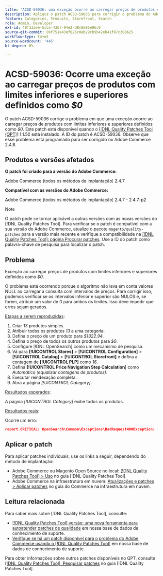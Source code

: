 ```yaml
---
title: 'ACSD-59036: uma exceção ocorre ao carregar preços de produtos com limites inferiores e superiores definidos como US$ 0'
description: Aplique o patch ACSD-59036 para corrigir o problema do Adobe Commerce em que ocorre uma exceção ao carregar preços do produto com limites inferiores e superiores definidos como *$0*.
feature: Categories, Products, Storefront, Search
role: Admin, Developer
exl-id: 40f13aee-5cba-4367-94e2-d8c0e86e96c9
source-git-commit: 06f751e43ef825c0eb29cb9b42eb41f07c308625
workflow-type: tm+mt
source-wordcount: '445'
ht-degree: 0%

---
```


# ACSD-59036: Ocorre uma exceção ao carregar preços de produtos com limites inferiores e superiores definidos como *$0*

O patch ACSD-59036 corrige o problema em que uma exceção ocorre ao carregar preços de produtos com limites inferiores e superiores definidos como *$0*. Este patch está disponível quando o [[!DNL Quality Patches Tool (QPT)]](/help/announcements/adobe-commerce-announcements/magento-quality-patches-released-new-tool-to-self-serve-quality-patches.md) 1.1.50 está instalado. A ID do patch é ACSD-59036. Observe que esse problema está programado para ser corrigido no Adobe Commerce 2.4.8.

## Produtos e versões afetados

**O patch foi criado para a versão do Adobe Commerce:**

Adobe Commerce (todos os métodos de implantação) 2.4.7

**Compatível com as versões do Adobe Commerce:**

Adobe Commerce (todos os métodos de implantação) 2.4.7 - 2.4.7-p2

>[!NOTE]
>
>O patch pode se tornar aplicável a outras versões com as novas versões do [!DNL Quality Patches Tool]. Para verificar se o patch é compatível com a sua versão do Adobe Commerce, atualize o pacote `magento/quality-patches` para a versão mais recente e verifique a compatibilidade na [[!DNL Quality Patches Tool]: página Procurar patches](https://experienceleague.adobe.com/tools/commerce-quality-patches/index.html). Use a ID do patch como palavra-chave de pesquisa para localizar o patch.

## Problema

Exceção ao carregar preços de produtos com limites inferiores e superiores definidos como *$0*.

O problema está ocorrendo porque o algoritmo não leva em conta valores NULL ao carregar a consulta com intervalos de preços. Para corrigir isso, podemos verificar se os intervalos inferior e superior são NULOS e, se forem, atribuir um valor de *0* para ambos os limites. Isso deve impedir que erros sejam gerados.

<u>Etapas a serem reproduzidas</u>:

1. Criar *13* produtos simples.
1. Atribuir todos os produtos *13* a uma categoria.
1. Defina o preço de um produto para *$1322.94*.
1. Defina o preço de todos os outros produtos para *$0*.
1. Configure [!DNL OpenSearch] como um mecanismo de pesquisa.
1. Vá para **[!UICONTROL Stores]** > **[!UICONTROL Configuration]** > **[!UICONTROL Catalog]** > **[!UICONTROL Storefront]** e defina a contagem de **[!UICONTROL PLP]** como *16*.
1. Defina **[!UICONTROL Price Navigation Step Calculation]** como *Automático (equalizar contagens de produtos)*.
1. Executar reindexação completa.
1. Abra a página *[!UICONTROL Category]*.

<u>Resultados esperados</u>:

A página *[!UICONTROL Category]* exibe todos os produtos.

<u>Resultados reais</u>:

Ocorre um erro:

```JSON
report.CRITICAL: OpenSearch\Common\Exceptions\BadRequest400Exception: {"error":{"root_cause":[{"type":"x_content_parse_exception","reason":"[1:193] [bool] failed to parse field [must]"}],"type":"x_content_parse_exception","reason":"[1:193] [bool] failed to parse field [filter]","caused_by":{"type":"x_content_parse_exception","reason":"[1:193] [bool] failed to parse field [must]","caused_by":{"type":"illegal_argument_exception","reason":"field name is null or empty"}}},"status":400} in /vendor/opensearch-project/opensearch-php/src/OpenSearch/Connections/Connection.php:664
```

## Aplicar o patch

Para aplicar patches individuais, use os links a seguir, dependendo do método de implantação:

* Adobe Commerce ou Magento Open Source no local: [[!DNL Quality Patches Tool] > Uso](https://experienceleague.adobe.com/docs/commerce-operations/tools/quality-patches-tool/usage.html) no guia [!DNL Quality Patches Tool].
* Adobe Commerce na infraestrutura em nuvem: [Atualizações e patches > Aplicar patches](https://experienceleague.adobe.com/docs/commerce-cloud-service/user-guide/develop/upgrade/apply-patches.html) no guia do Commerce na infraestrutura em nuvem.

## Leitura relacionada

Para saber mais sobre [!DNL Quality Patches Tool], consulte:

* [[!DNL Quality Patches Tool] versão: uma nova ferramenta para autoatender patches de qualidade](/help/announcements/adobe-commerce-announcements/magento-quality-patches-released-new-tool-to-self-serve-quality-patches.md) em nossa base de dados de conhecimento de suporte.
* [Verifique se há um patch disponível para o problema do Adobe Commerce usando o [!DNL Quality Patches Tool]](/help/support-tools/patches-available-in-qpt-tool/check-patch-for-magento-issue-with-magento-quality-patches.md) em nossa base de dados de conhecimento de suporte.

Para obter informações sobre outros patches disponíveis no QPT, consulte [[!DNL Quality Patches Tool]: Pesquisar patches](https://experienceleague.adobe.com/tools/commerce-quality-patches/index.html) no guia [!DNL Quality Patches Tool].
